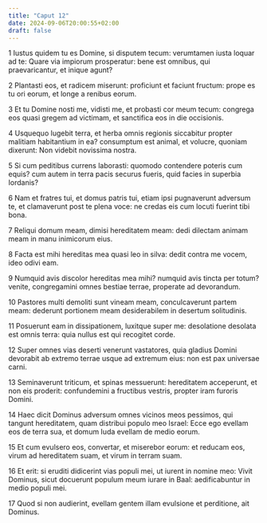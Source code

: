 ```yaml
---
title: "Caput 12"
date: 2024-09-06T20:00:55+02:00
draft: false
---
```



1 Iustus quidem tu es Domine, si disputem tecum: verumtamen iusta loquar ad te: Quare via impiorum prosperatur: bene est omnibus, qui praevaricantur, et inique agunt?

2 Plantasti eos, et radicem miserunt: proficiunt et faciunt fructum: prope es tu ori eorum, et longe a renibus eorum.

3 Et tu Domine nosti me, vidisti me, et probasti cor meum tecum: congrega eos quasi gregem ad victimam, et sanctifica eos in die occisionis.

4 Usquequo lugebit terra, et herba omnis regionis siccabitur propter malitiam habitantium in ea? consumptum est animal, et volucre, quoniam dixerunt: Non videbit novissima nostra.

5 Si cum peditibus currens laborasti: quomodo contendere poteris cum equis? cum autem in terra pacis securus fueris, quid facies in superbia Iordanis?

6 Nam et fratres tui, et domus patris tui, etiam ipsi pugnaverunt adversum te, et clamaverunt post te plena voce: ne credas eis cum locuti fuerint tibi bona.

7 Reliqui domum meam, dimisi hereditatem meam: dedi dilectam animam meam in manu inimicorum eius.

8 Facta est mihi hereditas mea quasi leo in silva: dedit contra me vocem, ideo odivi eam.

9 Numquid avis discolor hereditas mea mihi? numquid avis tincta per totum? venite, congregamini omnes bestiae terrae, properate ad devorandum.

10 Pastores multi demoliti sunt vineam meam, conculcaverunt partem meam: dederunt portionem meam desiderabilem in desertum solitudinis.

11 Posuerunt eam in dissipationem, luxitque super me: desolatione desolata est omnis terra: quia nullus est qui recogitet corde.

12 Super omnes vias deserti venerunt vastatores, quia gladius Domini devorabit ab extremo terrae usque ad extremum eius: non est pax universae carni.

13 Seminaverunt triticum, et spinas messuerunt: hereditatem acceperunt, et non eis proderit: confundemini a fructibus vestris, propter iram furoris Domini.

14 Haec dicit Dominus adversum omnes vicinos meos pessimos, qui tangunt hereditatem, quam distribui populo meo Israel: Ecce ego evellam eos de terra sua, et domum Iuda evellam de medio eorum.

15 Et cum evulsero eos, convertar, et miserebor eorum: et reducam eos, virum ad hereditatem suam, et virum in terram suam.

16 Et erit: si eruditi didicerint vias populi mei, ut iurent in nomine meo: Vivit Dominus, sicut docuerunt populum meum iurare in Baal: aedificabuntur in medio populi mei.

17 Quod si non audierint, evellam gentem illam evulsione et perditione, ait Dominus.

